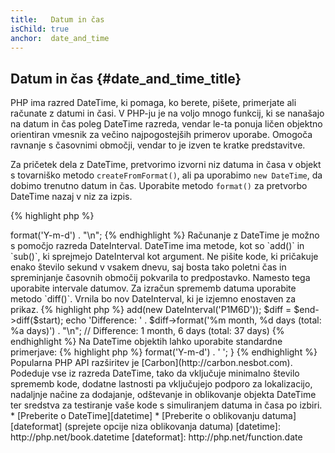 ```yaml
---
title:   Datum in čas
isChild: true
anchor:  date_and_time
---
```


## Datum in čas {#date_and_time_title}

PHP ima razred DateTime, ki pomaga, ko berete, pišete, primerjate ali računate z datumi in časi. V PHP-ju je na voljo
mnogo funkcij, ki se nanašajo na datum in čas poleg DateTime razreda, vendar le-ta ponuja ličen objektno orientiran
vmesnik za večino najpogostejših primerov uporabe. Omogoča ravnanje s časovnimi območji, vendar to je izven te kratke predstavitve.

Za pričetek dela z DateTime, pretvorimo izvorni niz datuma in časa v objekt s tovarniško metodo `createFromFormat()`,
ali pa uporabimo `new DateTime`, da dobimo trenutno datum in čas. Uporabite metodo `format()` za pretvorbo DateTime nazaj
v niz za izpis.

{% highlight php %}
<?php
$raw = '22. 11. 1968';
$start = DateTime::createFromFormat('d. m. Y', $raw);

echo 'Start date: ' . $start->format('Y-m-d') . "\n";
{% endhighlight %}

Računanje z DateTime je možno s pomočjo razreda DateInterval. DateTime ima metode, kot so `add()` in `sub()`, ki
sprejmejo DateInterval kot argument. Ne pišite kode, ki pričakuje enako število sekund v vsakem dnevu, saj bosta tako
poletni čas in spreminjanje časovnih območij pokvarila to predpostavko. Namesto tega uporabite intervale datumov. Za izračun
sprememb datuma uporabite metodo `diff()`. Vrnila bo nov DateInterval, ki je izjemno enostaven za prikaz.

{% highlight php %}
<?php
// create a copy of $start and add one month and 6 days
$end = clone $start;
$end->add(new DateInterval('P1M6D'));

$diff = $end->diff($start);
echo 'Difference: ' . $diff->format('%m month, %d days (total: %a days)') . "\n";
// Difference: 1 month, 6 days (total: 37 days)
{% endhighlight %}

Na DateTime objektih lahko uporabite standardne primerjave:

{% highlight php %}
<?php
if ($start < $end) {
    echo "Start is before end!\n";
}
{% endhighlight %}

Zadnji primer demonstrira razred DatePeriod. Uporabljen je za iteracijo nad ponavljajočimi se dogodki. Vzame lahko dva
DateTime objekta, začetek in konec ter interval za katerega vrne vse vmesne dogodke.

{% highlight php %}
<?php
// output all thursdays between $start and $end
$periodInterval = DateInterval::createFromDateString('first thursday');
$periodIterator = new DatePeriod($start, $periodInterval, $end, \DatePeriod::EXCLUDE_START_DATE);
foreach ($periodIterator as $date) {
    // output each date in the period
    echo $date->format('Y-m-d') . ' ';
}
{% endhighlight %}

Popularna PHP API razširitev je [Carbon](http://carbon.nesbot.com). Podeduje vse iz razreda DateTime, tako da vključuje minimalno število sprememb kode, dodatne lastnosti pa vključujejo podporo za lokalizacijo, nadaljnje načine za dodajanje, odštevanje in oblikovanje objekta DateTime ter sredstva za testiranje vaše kode s simuliranjem datuma in časa po izbiri.

* [Preberite o DateTime][datetime]
* [Preberite o oblikovanju datuma][dateformat] (sprejete opcije niza oblikovanja datuma)

[datetime]: http://php.net/book.datetime
[dateformat]: http://php.net/function.date
